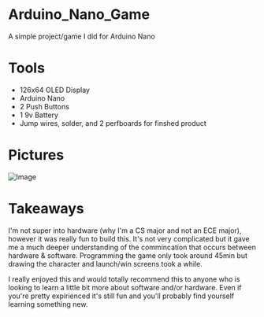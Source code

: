 # Arduino_Nano_Game
A simple project/game I did for Arduino Nano

# Tools
* 126x64 OLED Display
* Arduino Nano
* 2 Push Buttons
* 1 9v Battery
* Jump wires, solder, and 2 perfboards for finshed product

# Pictures
![Image](COL040h4.jpg)

# Takeaways
I'm not super into hardware (why I'm a CS major and not an ECE major), however it was really fun to build this. It's not
very complicated but it gave me a much deeper understanding of the commincation that occurs between hardware & software. 
Programming the game only took around 45min but drawing the character and launch/win screens took a while. 

I really enjoyed this and would totally recommend this to anyone who is looking to learn a little bit more about software 
and/or hardware. Even if you're pretty expirienced it's still fun and you'll probably find yourself learning something 
new. 
